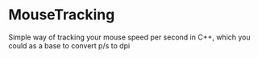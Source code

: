 # MouseTracking
Simple way of tracking your mouse speed per second in C++, which you could as a base to convert p/s to dpi
